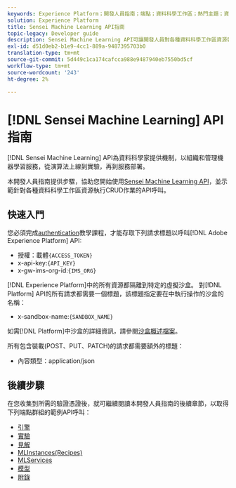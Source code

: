 ```yaml
---
keywords: Experience Platform；開發人員指南；端點；資料科學工作區；熱門主題；資料科學工作區；資料科學
solution: Experience Platform
title: Sensei Machine Learning API指南
topic-legacy: Developer guide
description: Sensei Machine Learning API可讓開發人員對各種資料科學工作區資源執行CRUD作業。 請依照本指南，瞭解如何使用API執行關鍵作業。
exl-id: d51d0eb2-b1e9-4cc1-889a-9487395703b0
translation-type: tm+mt
source-git-commit: 5d449c1ca174cafcca988e9487940eb7550bd5cf
workflow-type: tm+mt
source-wordcount: '243'
ht-degree: 2%

---
```


# [!DNL Sensei Machine Learning] API指南

[!DNL Sensei Machine Learning] API為資料科學家提供機制，以組織和管理機器學習服務，從演算法上線到實驗，再到服務部署。

本開發人員指南提供步驟，協助您開始使用[Sensei Machine Learning API](https://www.adobe.io/apis/experienceplatform/home/api-reference.html#!acpdr/swagger-specs/sensei-ml-api.yaml)，並示範針對各種資料科學工作區資源執行CRUD作業的API呼叫。

## 快速入門

您必須完成[authentication](https://www.adobe.com/go/platform-api-authentication-en)教學課程，才能存取下列請求標題以呼叫[!DNL Adobe Experience Platform] API:

* 授權：載體`{ACCESS_TOKEN}`
* x-api-key:`{API_KEY}`
* x-gw-ims-org-id:`{IMS_ORG}`

[!DNL Experience Platform]中的所有資源都隔離到特定的虛擬沙盒。 對[!DNL Platform] API的所有請求都需要一個標題，該標題指定要在中執行操作的沙盒的名稱：

* x-sandbox-name:`{SANDBOX_NAME}`

如需[!DNL Platform]中沙盒的詳細資訊，請參閱[沙盒概述檔案](../../sandboxes/home.md)。

所有包含裝載(POST、PUT、PATCH)的請求都需要額外的標題：

* 內容類型：application/json

## 後續步驟

在您收集到所需的驗證憑證後，就可繼續閱讀本開發人員指南的後續章節，以取得下列端點群組的範例API呼叫：

* [引擎](./engines.md)
* [實驗](./experiments.md)
* [見解](./insights.md)
* [MLInstances(Recipes)](./mlinstances.md)
* [MLServices](./mlservices.md)
* [模型](./models.md)
* [附錄](./appendix.md)
